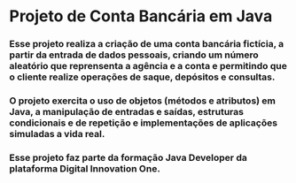 # Projeto de Conta Bancária em Java
### Esse projeto realiza a criação de uma conta bancária fictícia, a partir da entrada de dados pessoais, criando um número aleatório que reprensenta a agência e a conta e permitindo que o cliente realize operações de saque, depósitos e consultas.
### O projeto exercita o uso de objetos (métodos e atributos) em Java, a manipulação de entradas e saídas, estruturas condicionais e de repetição e implementações de aplicações simuladas a vida real.
### Esse projeto faz parte da formação Java Developer da plataforma Digital Innovation One.
